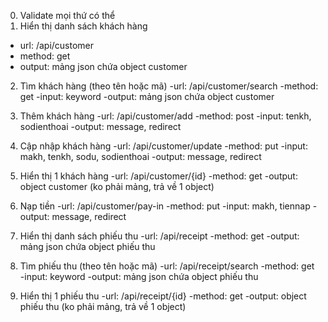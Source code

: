 0. Validate mọi thứ có thể
1. Hiển thị danh sách khách hàng
- url: /api/customer
- method: get
- output: mảng json chứa object customer

2. Tìm khách hàng (theo tên hoặc mã)
-url: /api/customer/search
-method: get
-input: keyword
-output: mảng json chứa object customer

3. Thêm khách hàng
-url: /api/customer/add
-method: post
-input: tenkh, sodienthoai
-output: message, redirect

4. Cập nhập khách hàng
-url: /api/customer/update
-method: put
-input: makh, tenkh, sodu, sodienthoai
-output: message, redirect

5. Hiển thị 1 khách hàng
-url: /api/customer/{id}
-method: get
-output: object customer (ko phải mảng, trả về 1 object)

6. Nạp tiền
-url: /api/customer/pay-in
-method: put
-input: makh, tiennap
-output: message, redirect

7. Hiển thị danh sách phiếu thu
-url: /api/receipt
-method: get
-output: mảng json chứa object phiếu thu

8. Tìm phiếu thu (theo tên hoặc mã)
-url: /api/receipt/search
-method: get
-input: keyword
-output: mảng json chứa object phiếu thu

9. Hiển thị 1 phiếu thu
-url: /api/receipt/{id}
-method: get
-output: object phiếu thu (ko phải mảng, trả về 1 object)
